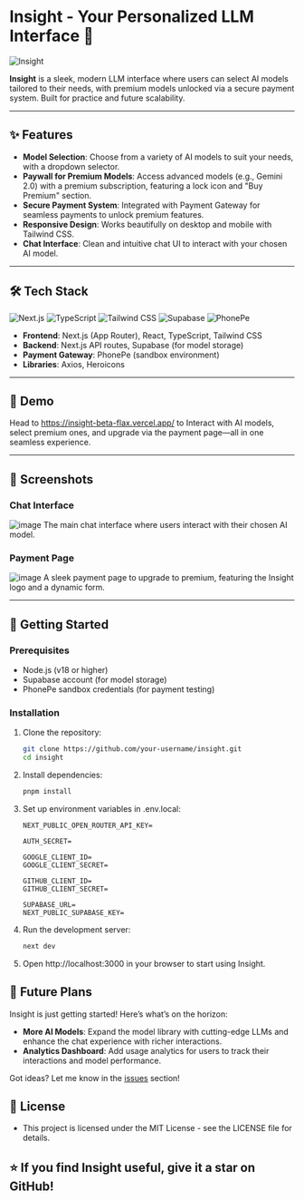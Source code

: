 # Insight - Your Personalized LLM Interface 🚀

![Insight](https://github.com/user-attachments/assets/b7161c4b-adb2-424a-a710-1b36b0f155d7)


**Insight** is a sleek, modern LLM interface where users can select AI models tailored to their needs, with premium models unlocked via a secure payment system. Built for practice and future scalability.

---

## ✨ Features

- **Model Selection**: Choose from a variety of AI models to suit your needs, with a dropdown selector.
- **Paywall for Premium Models**: Access advanced models (e.g., Gemini 2.0) with a premium subscription, featuring a lock icon and "Buy Premium" section.
- **Secure Payment System**: Integrated with Payment Gateway for seamless payments to unlock premium features.
- **Responsive Design**: Works beautifully on desktop and mobile with Tailwind CSS.
- **Chat Interface**: Clean and intuitive chat UI to interact with your chosen AI model.

---

## 🛠️ Tech Stack

![Next.js](https://img.shields.io/badge/Next.js-14.0.0-black?style=flat&logo=next.js)
![TypeScript](https://img.shields.io/badge/TypeScript-5.0-blue?style=flat&logo=typescript)
![Tailwind CSS](https://img.shields.io/badge/Tailwind_CSS-3.4.0-38B2AC?style=flat&logo=tailwind-css)
![Supabase](https://img.shields.io/badge/Supabase-1.0-green?style=flat&logo=supabase)
![PhonePe](https://img.shields.io/badge/PhonePe-Sandbox-5F259F?style=flat&logo=phonepe)

- **Frontend**: Next.js (App Router), React, TypeScript, Tailwind CSS
- **Backend**: Next.js API routes, Supabase (for model storage)
- **Payment Gateway**: PhonePe (sandbox environment)
- **Libraries**: Axios, Heroicons

---

## 🎥 Demo

Head to https://insight-beta-flax.vercel.app/ to Interact with AI models, select premium ones, and upgrade via the payment page—all in one seamless experience.

---

## 📸 Screenshots

### Chat Interface
![image](https://github.com/user-attachments/assets/fea967c5-3800-406c-a652-724945a636fc)
The main chat interface where users interact with their chosen AI model.

### Payment Page
![image](https://github.com/user-attachments/assets/7e96407f-dbc8-4be6-9e53-439025192341)
A sleek payment page to upgrade to premium, featuring the Insight logo and a dynamic form.

---

## 🚀 Getting Started

### Prerequisites
- Node.js (v18 or higher)
- Supabase account (for model storage)
- PhonePe sandbox credentials (for payment testing)

### Installation
1. Clone the repository:
   ```bash
   git clone https://github.com/your-username/insight.git
   cd insight
2. Install dependencies:
    ```bash
    pnpm install
    ```
3. Set up environment variables in .env.local:
   ```dotenv
   NEXT_PUBLIC_OPEN_ROUTER_API_KEY=
   
   AUTH_SECRET=
   
   GOOGLE_CLIENT_ID=
   GOOGLE_CLIENT_SECRET=
   
   GITHUB_CLIENT_ID=
   GITHUB_CLIENT_SECRET=
   
   SUPABASE_URL=
   NEXT_PUBLIC_SUPABASE_KEY=
   ```    
4. Run the development server:
   ```bash
   next dev
   ```
5. Open http://localhost:3000 in your browser to start using Insight.

## 🌟 Future Plans

Insight is just getting started! Here’s what’s on the horizon:

- **More AI Models**: Expand the model library with cutting-edge LLMs and enhance the chat experience with richer interactions.
- **Analytics Dashboard**: Add usage analytics for users to track their interactions and model performance.

Got ideas? Let me know in the [issues](https://github.com/anshvert/insight/issues) section!

## 📜 License

- This project is licensed under the MIT License - see the LICENSE file for details.

## ⭐ If you find Insight useful, give it a star on GitHub!
